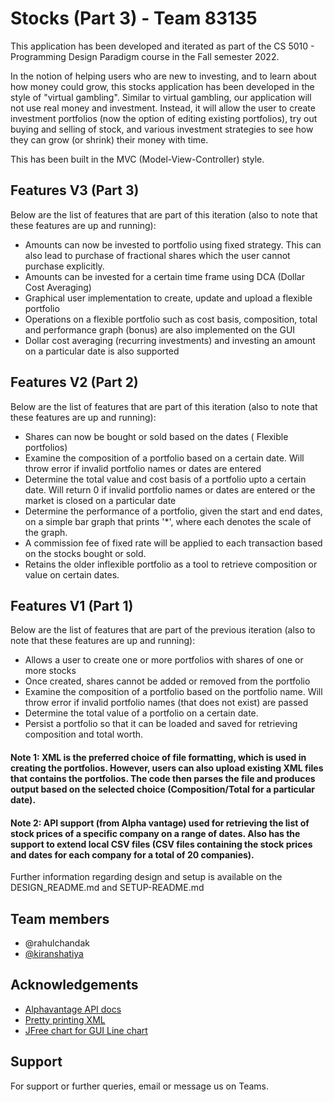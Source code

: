 
# Stocks (Part 3) - Team 83135

This application has been developed and iterated as part of the CS 5010 - Programming Design Paradigm course in the Fall semester 2022. 

In the notion of helping users who are new to investing, and to learn about how money could grow, this stocks application has been developed in the style of "virtual gambling". Similar to virtual gambling, our application will not use real money and investment. Instead, it will allow the user to create investment portfolios (now the option of editing existing portfolios), try out buying and selling of stock, and various investment strategies to see how they can grow (or shrink) their money with time.

This has been built in the MVC (Model-View-Controller) style. 

## Features V3 (Part 3)
Below are the list of features that are part of this iteration (also to note that these features are up and running):
- Amounts can now be invested to portfolio using fixed strategy. This can also lead to purchase of fractional shares which the user cannot purchase explicitly.
- Amounts can be invested for a certain time frame using DCA (Dollar Cost Averaging)
- Graphical user implementation to create, update and upload a flexible portfolio
- Operations on a flexible portfolio such as cost basis, composition, total and performance graph (bonus) are also implemented on the GUI
- Dollar cost averaging (recurring investments) and investing an amount on a particular date is also supported 

## Features V2 (Part 2)
Below are the list of features that are part of this iteration (also to note that these features are up and running):
- Shares can now be bought or sold based on the dates ( Flexible portfolios)
- Examine the composition of a portfolio based on a certain date. Will throw error if invalid portfolio names or dates are entered
- Determine the total value and cost basis of a portfolio upto a certain date. Will return 0 if invalid portfolio names or dates are entered or the market is closed on a particular date
- Determine the performance of a portfolio, given the start and end dates, on a simple bar graph that prints '*', where each denotes the scale of the graph.
- A commission fee of fixed rate will be applied to each transaction based on the stocks bought or sold.
- Retains the older inflexible portfolio as a tool to retrieve composition or value on certain dates.

## Features V1 (Part 1)
Below are the list of features that are part of the previous iteration (also to note that these features are up and running):
- Allows a user to create one or more portfolios with shares of one or more stocks
- Once created, shares cannot be added or removed from the portfolio
- Examine the composition of a portfolio based on the portfolio name. Will throw error if invalid portfolio names (that does not exist) are passed 
- Determine the total value of a portfolio on a certain date.
- Persist a portfolio so that it can be loaded and saved for retrieving composition and total worth.


#### Note 1: XML is the preferred choice of file formatting, which is used in creating the portfolios. However, users can also upload existing XML files that contains the portfolios. The code then parses the file and produces output based on the selected choice (Composition/Total for a particular date).

#### Note 2: API support (from Alpha vantage) used for retrieving the list of stock prices of a specific company on a range of dates. Also has the support to extend local CSV files (CSV files containing the stock prices and dates for each company for a total of 20 companies).

Further information regarding design and setup is available on the DESIGN_README.md and SETUP-README.md


## Team members

- @rahulchandak
- [@kiranshatiya](https://github.com/kiran-shatiya-5)

## Acknowledgements

 - [Alphavantage API docs](https://www.alphavantage.co/documentation/#)
 - [Pretty printing XML](https://www.baeldung.com/java-pretty-print-xml)
 - [JFree chart for GUI Line chart](https://www.jfree.org)


## Support

For support or further queries, email or message us on Teams.

